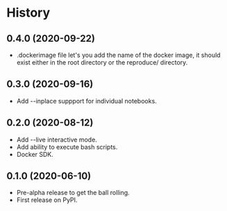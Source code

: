 History
=======

0.4.0 (2020-09-22)
------------------

- .dockerimage file let's you add the name of the docker image, it should exist either in the root directory or the reproduce/ directory. 

0.3.0 (2020-09-16)
------------------

- Add --inplace suppport for individual notebooks.

0.2.0 (2020-08-12)
------------------

- Add --live interactive mode.
- Add ability to execute bash scripts.
- Docker SDK.


0.1.0 (2020-06-10)
------------------

- Pre-alpha release to get the ball rolling.
- First release on PyPI.
